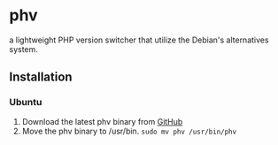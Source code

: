# phv
a lightweight PHP version switcher that utilize the Debian's alternatives system.

## Installation
### Ubuntu
1. Download the latest phv binary from [GitHub](https://github.com/pararang/phv/releases)
2. Move the phv binary to /usr/bin. `sudo mv phv /usr/bin/phv`



